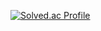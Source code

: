 [![Solved.ac Profile](http://mazassumnida.wtf/api/v2/generate_badge?boj=hyjin1117)](https://solved.ac/hyjin1117/)
